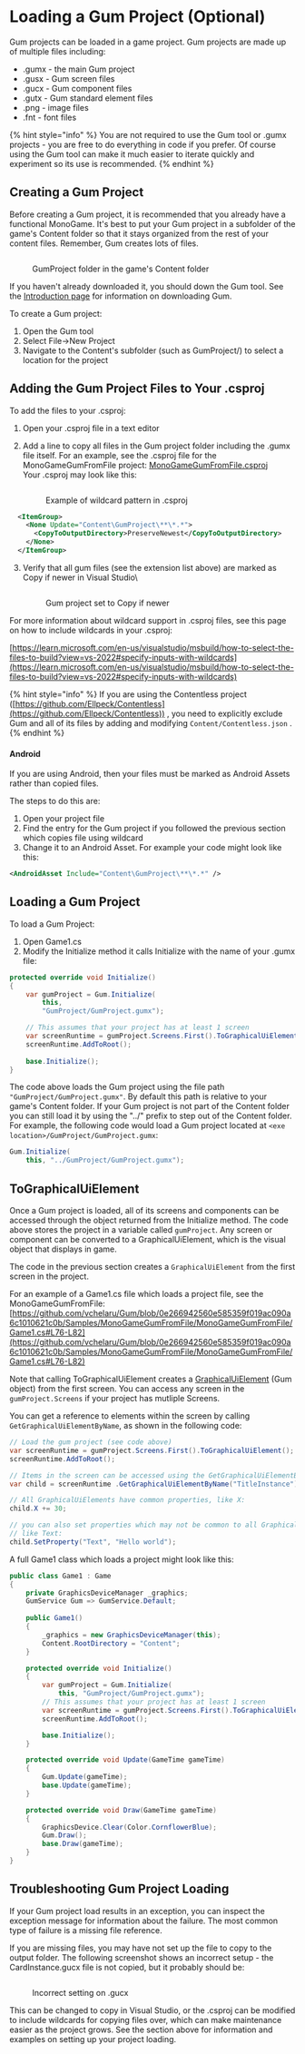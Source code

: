 # Loading a Gum Project (Optional)

Gum projects can be loaded in a game project. Gum projects are made up of multiple files including:

* .gumx - the main Gum project
* .gusx - Gum screen files
* .gucx - Gum component files
* .gutx - Gum standard element files
* .png - image files
* .fnt - font files

{% hint style="info" %}
You are not required to use the Gum tool or .gumx projects - you are free to do everything in code if you prefer. Of course using the Gum tool can make it much easier to iterate quickly and experiment so its use is recommended.
{% endhint %}

## Creating a Gum Project

Before creating a Gum project, it is recommended that you already have a functional MonoGame. It's best to put your Gum project in a subfolder of the game's Content folder so that it stays organized from the rest of your content files. Remember, Gum creates lots of files.

<figure><img src="../../.gitbook/assets/ContentFolderInGame.png" alt=""><figcaption><p>GumProject folder in the game's Content folder</p></figcaption></figure>

If you haven't already downloaded it, you should down the Gum tool. See the [Introduction page](../../#downloading-gum) for information on downloading Gum.

To create a Gum project:

1. Open the Gum tool
2. Select File->New Project
3. Navigate to the Content's subfolder (such as GumProject/) to select a location for the project

## Adding the Gum Project Files to Your .csproj

To add the files to your .csproj:

1. Open your .csproj file in a text editor
2.  Add a line to copy all files in the Gum project folder including the .gumx file itself. For an example, see the .csproj file for the MonoGameGumFromFile project: [MonoGameGumFromFile.csproj](https://github.com/vchelaru/Gum/blob/0e266942560e585359f019ac090a6c1010621c0b/Samples/MonoGameGumFromFile/MonoGameGumFromFile/MonoGameGumFromFile.csproj#L37)\
    Your .csproj may look like this:

    <figure><img src="../../.gitbook/assets/WildcardInCsproj.png" alt=""><figcaption><p>Example of wildcard pattern in .csproj</p></figcaption></figure>
```xml
  <ItemGroup>
    <None Update="Content\GumProject\**\*.*">
      <CopyToOutputDirectory>PreserveNewest</CopyToOutputDirectory>
    </None>
  </ItemGroup>
```
3.  Verify that all gum files (see the extension list above) are marked as Copy if newer in Visual Studio\\

    <figure><img src="../../.gitbook/assets/VerifyCopyIfNewer.png" alt=""><figcaption><p>Gum project set to Copy if newer</p></figcaption></figure>

For more information about wildcard support in .csproj files, see this page on how to include wildcards in your .csproj:

[https://learn.microsoft.com/en-us/visualstudio/msbuild/how-to-select-the-files-to-build?view=vs-2022#specify-inputs-with-wildcards](https://learn.microsoft.com/en-us/visualstudio/msbuild/how-to-select-the-files-to-build?view=vs-2022#specify-inputs-with-wildcards)

{% hint style="info" %}
If you are using the Contentless project ([https://github.com/Ellpeck/Contentless](https://github.com/Ellpeck/Contentless)) , you need to explicitly exclude Gum and all of its files by adding and modifying `Content/Contentless.json` .
{% endhint %}

#### Android

If you are using Android, then your files must be marked as Android Assets rather than copied files.

The steps to do this are:

1. Open your project file
2. Find the entry for the Gum project if you followed the previous section which copies file using wildcard
3. Change it to an Android Asset. For example your code might look like this:

```xml
<AndroidAsset Include="Content\GumProject\**\*.*" />
```

## Loading a Gum Project

To load a Gum Project:

1. Open Game1.cs
2. Modify the Initialize method it calls Initialize with the name of your .gumx file:

```csharp
protected override void Initialize()
{
    var gumProject = Gum.Initialize(
        this, 
        "GumProject/GumProject.gumx");

    // This assumes that your project has at least 1 screen
    var screenRuntime = gumProject.Screens.First().ToGraphicalUiElement();
    screenRuntime.AddToRoot();
    
    base.Initialize();
}
```

The code above loads the Gum project using the file path `"GumProject/GumProject.gumx"`. By default this path is relative to your game's Content folder. If your Gum project is not part of the Content folder you can still load it by using the "../" prefix to step out of the Content folder. For example, the following code would load a Gum project located at `<exe location>/GumProject/GumProject.gumx`:

```csharp
Gum.Initialize(
    this, "../GumProject/GumProject.gumx");
```

## ToGraphicalUiElement

Once a Gum project is loaded, all of its screens and components can be accessed through the object returned from the Initialize method. The code above stores the project in a variable called `gumProject`. Any screen or component can be converted to a GraphicalUiElement, which is the visual object that displays in game.

The code in the previous section creates a `GraphicalUiElement` from the first screen in the project.

For an example of a Game1.cs file which loads a project file, see the MonoGameGumFromFile: [https://github.com/vchelaru/Gum/blob/0e266942560e585359f019ac090a6c1010621c0b/Samples/MonoGameGumFromFile/MonoGameGumFromFile/Game1.cs#L76-L82](https://github.com/vchelaru/Gum/blob/0e266942560e585359f019ac090a6c1010621c0b/Samples/MonoGameGumFromFile/MonoGameGumFromFile/Game1.cs#L76-L82)

Note that calling ToGraphicalUiElement creates a [GraphicalUiElement](../gum-code-reference/graphicaluielement/) (Gum object) from the first screen. You can access any screen in the `gumProject.Screens` if your project has mutliple Screens.

You can get a reference to elements within the screen by calling `GetGraphicalUiElementByName`, as shown in the following code:

```csharp
// Load the gum project (see code above)
var screenRuntime = gumProject.Screens.First().ToGraphicalUiElement();
screenRuntime.AddToRoot();

// Items in the screen can be accessed using the GetGraphicalUiElementByName method:
var child = screenRuntime .GetGraphicalUiElementByName("TitleInstance");

// All GraphicalUiElements have common properties, like X:
child.X += 30;

// you can also set properties which may not be common to all GraphicalUiElements,
// like Text:
child.SetProperty("Text", "Hello world");
```

A full Game1 class which loads a project might look like this:

```csharp
public class Game1 : Game
{
    private GraphicsDeviceManager _graphics;
    GumService Gum => GumService.Default;
    
    public Game1()
    {
        _graphics = new GraphicsDeviceManager(this);
        Content.RootDirectory = "Content";
    }

    protected override void Initialize()
    {
        var gumProject = Gum.Initialize(
            this, "GumProject/GumProject.gumx");
        // This assumes that your project has at least 1 screen
        var screenRuntime = gumProject.Screens.First().ToGraphicalUiElement();
        screenRuntime.AddToRoot();

        base.Initialize();
    }

    protected override void Update(GameTime gameTime)
    {
        Gum.Update(gameTime);
        base.Update(gameTime);
    }

    protected override void Draw(GameTime gameTime)
    {
        GraphicsDevice.Clear(Color.CornflowerBlue);
        Gum.Draw();
        base.Draw(gameTime);
    }
}
```

## Troubleshooting Gum Project Loading

If your Gum project load results in an exception, you can inspect the exception message for information about the failure. The most common type of failure is a missing file reference.

If you are missing files, you may have not set up the file to copy to the output folder. The following screenshot shows an incorrect setup - the CardInstance.gucx file is not copied, but it probably should be:

<figure><img src="../../.gitbook/assets/image (49).png" alt=""><figcaption><p>Incorrect setting on .gucx</p></figcaption></figure>

This can be changed to copy in Visual Studio, or the .csproj can be modified to include wildcards for copying files over, which can make maintenance easier as the project grows. See the section above for information and examples on setting up your project loading.
